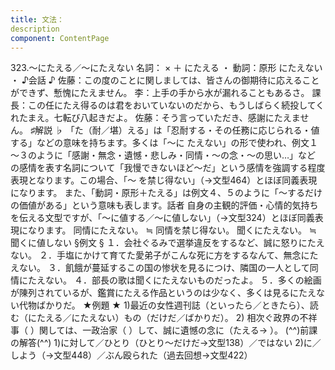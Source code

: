 ```yaml
---
title: 文法：
description
component: ContentPage
---
```



323.～にたえる／～にたえない
名詞： × ＋ にたえる ・
動詞：原形 にたえない ・
♪会話 ♪
佐藤：この度のことに関しましては、皆さんの御期待に応えることができず、慙愧にたえません。
李：上手の手から水が漏れることもあるさ。
課長：この任にたえ得るのは君をおいていないのだから、もうしばらく続投してくれたまえ。七転び八起きだよ。 佐藤：そう言っていただき、感謝にたえません。
♯解説 ♭
「た（耐／堪）える」は「忍耐する・その任務に応じられる・値する」などの意味を持ちます。多くは「～に
たえない」の形で使われ、例文１～３のように「感謝・無念・遺憾・悲しみ・同情・～の念・～の思い…」など の感情を表す名詞について「我慢できないほど～だ」という感情を強調する程度表現となります。この場合、「～ を禁じ得ない」（→文型464）とほぼ同義表現になります。
また、「動詞・原形＋たえる」は例文４、５のように「～するだけの価値がある」という意味も表します。話者 自身の主観的評価・心情的気持ちを伝える文型ですが、「～に値する／～に値しない」（→文型324）とほぼ同義表 現になります。
同情にたえない。 ≒ 同情を禁じ得ない。 聞くにたえない。 ≒ 聞くに値しない
§例文 §
１．会社ぐるみで選挙違反をするなど、誠に怒りにたえない。
２．手塩にかけて育てた愛弟子がこんな死に方をするなんて、無念にたえない。
３．飢餓が蔓延するこの国の惨状を見るにつけ、隣国の一人として同情にたえない。
４．部長の歌は聞くにたえないものだったよ。
５．多くの絵画が陳列されているが、鑑賞にたえる作品というのは少なく、多くは見るにたえない代物ばかりだ。
★例題 ★
1)最近の女性週刊誌（といったら／ときたら）、読む（にたえる／にたえない）もの（だけだ／ばかりだ）。
2) 相次ぐ政界の不祥事（ ）関しては、一政治家（ ）して、誠に遺憾の念に（たえる→ ）。
(^^)前課の解答(^^)
1)に対して／ひとり（ひとり～だけだ→文型138）／ではない
2)に／しよう（→文型448）／ぶん殴られた（過去回想→文型422）
